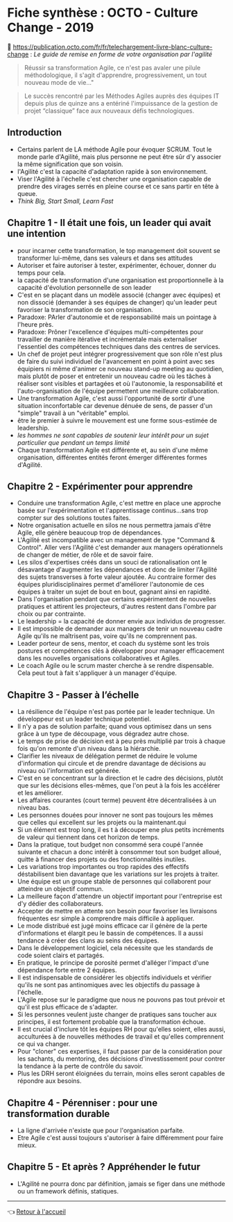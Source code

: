 # Fiche synthèse : OCTO - Culture Change - 2019

:link: <https://publication.octo.com/fr/fr/telechargement-livre-blanc-culture-change> : _Le guide de remise en forme de votre organisation par l'agilité_

> Réussir sa transformation Agile, ce n'est pas avaler une pilule méthodologique, il s'agit d'apprendre, progressivement, un tout nouveau mode de vie..."

> Le succès rencontré par les Méthodes Agiles auprès des équipes IT depuis plus de quinze ans a entériné l'impuissance de la gestion de projet “classique” face aux nouveaux défis technologiques.

## Introduction

- Certains parlent de LA méthode Agile pour évoquer SCRUM. Tout le monde parle d'Agilité, mais plus personne ne peut être sûr d'y associer la même signification que son voisin.
- l'Agilité c'est la capacité d'adaptation rapide à son environnement.
- Viser l'Agilité à l'échelle c'est chercher une organisation capable de prendre des virages serrés en pleine course et ce sans partir en tête à queue.
- _Think Big, Start Small, Learn Fast_

## Chapitre 1 - Il était une fois, un leader qui avait une intention

- pour incarner cette transformation, le top management doit souvent se transformer lui-même, dans ses valeurs et dans ses attitudes
- Autoriser et faire autoriser à tester, expérimenter, échouer, donner du temps pour cela.
- la capacité de transformation d'une organisation est proportionnelle à la capacité d'évolution personnelle de son leader
- C'est en se plaçant dans un modèle associé (changer avec équipes) et non dissocié (demander à ses équipes de changer) qu'un leader peut favoriser la transformation de son organisation.
- Paradoxe: PArler d'autonomie et de responsabilité mais un pointage à l'heure près.
- Paradoxe: Prôner l'excellence d'équipes multi-compétentes pour travailler de manière itérative et incrémentale mais externaliser l'essentiel des compétences techniques dans des centres de services.
- Un chef de projet peut intégrer progressivement que son rôle n'est plus de faire du suivi individuel de l'avancement en point à point avec ses équipiers ni même d'animer ce nouveau stand-up meeting au quotidien, mais plutôt de poser et entretenir un nouveau cadre où les tâches à réaliser sont visibles et partagées et où l'autonomie, la responsabilité et l'auto-organisation de l'équipe permettent une meilleure collaboration.
- Une transformation Agile, c'est aussi l'opportunité de sortir d'une situation inconfortable car devenue dénuée de sens, de passer d'un "simple" travail à un "véritable" emploi.
- être le premier à suivre le mouvement est une forme sous-estimée de leadership.
- _les hommes ne sont capables de soutenir leur intérêt pour un sujet particulier que pendant un temps limité_
- Chaque transformation Agile est différente et, au sein d'une même organisation, différentes entités feront émerger différentes formes d'Agilité.

## Chapitre 2 - Expérimenter pour apprendre

- Conduire une transformation Agile, c'est mettre en place une approche basée sur l'expérimentation et l'apprentissage continus...sans trop compter sur des solutions toutes faites.
- Notre organisation actuelle en silos ne nous permettra jamais d'être Agile, elle génère beaucoup trop de dépendances.
- L'Agilité est incompatible avec un management de type "Command & Control". Aller vers l'Agilité c'est demander aux managers opérationnels de changer de métier, de rôle et de savoir faire.
- Les silos d'expertises créés dans un souci de rationalisation ont le désavantage d'augmenter les dépendances et donc de limiter l'Agilité des sujets transverses à forte valeur ajoutée. Au contraire former des équipes pluridisciplinaires permet d'améliorer l'autonomie de ces équipes à traiter un sujet de bout en bout, gagnant ainsi en rapidité.
- Dans l'organisation pendant que certains expérimentent de nouvelles pratiques et attirent les projecteurs, d'autres restent dans l'ombre par choix ou par contrainte.
- Le leadership = la capacité de donner envie aux individus de progresser.
- Il est impossible de demander aux managers de tenir un nouveau cadre Agile qu'ils ne maîtrisent pas, voire qu'ils ne comprennent pas.
- Leader porteur de sens, mentor, et coach du système sont les trois postures et compétences clés à développer pour manager efficacement dans les nouvelles organisations collaboratives et Agiles.
- Le coach Agile ou le scrum master cherche à se rendre dispensable. Cela peut tout à fait s'appliquer à un manager d'équipe.

## Chapitre 3 - Passer à l’échelle

- La résilience de l'équipe n'est pas portée par le leader technique. Un développeur est un leader technique potentiel.
- Il n'y a pas de solution parfaite; quand vous optimisez dans un sens grâce à un type de découpage, vous dégradez autre chose.
- Le temps de prise de décision est à peu près multiplié par trois à chaque fois qu'on remonte d'un niveau dans la hiérarchie.
- Clarifier les niveaux de délégation permet de réduire le volume d'information qui circule et de prendre davantage de décisions au niveau où l'information est générée.
- C'est en se concentrant sur la direction et le cadre des décisions, plutôt que sur les décisions elles-mêmes, que l'on peut à la fois les accélérer et les améliorer.
- Les affaires courantes (court terme) peuvent être décentralisées à un niveau bas.
- Les personnes douées pour innover ne sont pas toujours les mêmes que celles qui excellent sur les projets ou la maintenant.qui
- Si un élément est trop long, il es t à découper ene plus petits incréments de valeur qui tiennent dans cet horizon de temps.
- Dans la pratique, tout budget non consommé sera coupé l'année suivante et chacun a donc intérêt à consommer tout son budget alloué, quitte à financer des projets ou des fonctionnalités inutiles.
- Les variations trop importantes ou trop rapides des effectifs déstabilisent bien davantage que les variations sur les projets à traiter.
- Une équipe est un groupe stable de personnes qui collaborent pour atteindre un objectif commun.
- La meilleure façon d'attendre un objectif important pour l'entreprise est d'y dédier des collaborateurs.
- Accepter de mettre en attente son besoin pour favoriser les livraisons fréquentes esr simple à comprendre mais difficile à appliquer.
- Le mode distribué est jugé moins efficace car il génère de la perte d'informations et élargit peu le bassin de compétences. Il a aussi tendance à créer des clans au seins des équipes.
- Dans le développement logiciel, cela nécessite que les standards de code soient clairs et partagés.
- En pratique, le principe de porosité permet d'alléger l'impact d'une dépendance forte entre 2 équipes.
- Il est indispensable de considérer les objectifs individuels et vérifier qu'ils ne sont pas antinomiques avec les objectifs du passage à l'échelle.
- L'Agile repose sur le paradigme que nous ne pouvons pas tout prévoir et qu'il est plus efficace de s'adapter.
- Si les personnes veulent juste changer de pratiques sans toucher aux principes, il est fortement probable que la transformation échoue.
- Il est crucial d'inclure tôt les équipes RH pour qu'elles soient, elles aussi, acculturées à de nouvelles méthodes de travail et qu'elles comprennent ce qui va changer.
- Pour "cloner" ces expertises, il faut passer par de la considération pour les sachants, du mentoring, des décisions d'investissement pour contrer la tendance à la perte de contrôle du savoir.
- Plus les DRH seront éloignées du terrain, moins elles seront capables de répondre aux besoins.

## Chapitre 4 - Pérenniser : pour une transformation durable

- La ligne d'arrivée n'existe que pour l'organisation parfaite.
- Etre Agile c'est aussi toujours s'autoriser à faire différemment pour faire mieux.

## Chapitre 5 - Et après ? Appréhender le futur

- L'Agilité ne pourra donc par définition, jamais se figer dans une méthode ou un framework définis, statiques.

---
:point_left: [Retour à l'accueil](../README.md)
